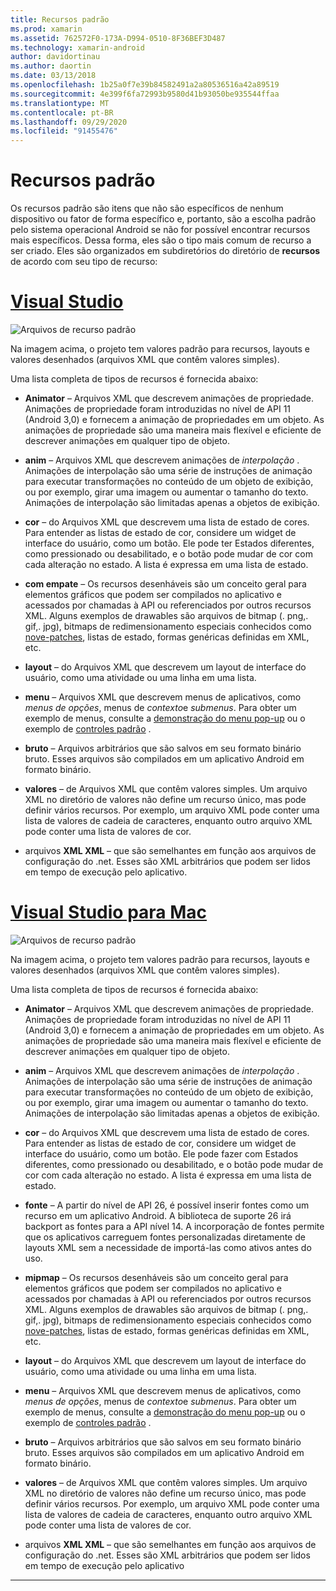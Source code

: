 ```yaml
---
title: Recursos padrão
ms.prod: xamarin
ms.assetid: 762572F0-173A-D994-0510-8F36BEF3D487
ms.technology: xamarin-android
author: davidortinau
ms.author: daortin
ms.date: 03/13/2018
ms.openlocfilehash: 1b25a0f7e39b84582491a2a80536516a42a89519
ms.sourcegitcommit: 4e399f6fa72993b9580d41b93050be935544ffaa
ms.translationtype: MT
ms.contentlocale: pt-BR
ms.lasthandoff: 09/29/2020
ms.locfileid: "91455476"
---
```

# <a name="default-resources"></a>Recursos padrão

Os recursos padrão são itens que não são específicos de nenhum dispositivo ou fator de forma específico e, portanto, são a escolha padrão pelo sistema operacional Android se não for possível encontrar recursos mais específicos. Dessa forma, eles são o tipo mais comum de recurso a ser criado. Eles são organizados em subdiretórios do diretório de **recursos** de acordo com seu tipo de recurso:

# <a name="visual-studio"></a>[Visual Studio](#tab/windows)

![Arquivos de recurso padrão](default-resources-images/01-resource-files-vs.png)

Na imagem acima, o projeto tem valores padrão para recursos, layouts e valores desenhados (arquivos XML que contêm valores simples).

Uma lista completa de tipos de recursos é fornecida abaixo:

- **Animator** &ndash; Arquivos XML que descrevem animações de propriedade.
   Animações de propriedade foram introduzidas no nível de API 11 (Android 3,0) e fornecem a animação de propriedades em um objeto. As animações de propriedade são uma maneira mais flexível e eficiente de descrever animações em qualquer tipo de objeto.

- **anim** &ndash; Arquivos XML que descrevem animações de *interpolação* . Animações de interpolação são uma série de instruções de animação para executar transformações no conteúdo de um objeto de exibição, ou por exemplo, girar uma imagem ou aumentar o tamanho do texto. Animações de interpolação são limitadas apenas a objetos de exibição.

- **cor** &ndash; do Arquivos XML que descrevem uma lista de estado de cores. Para entender as listas de estado de cor, considere um widget de interface do usuário, como um botão.
   Ele pode ter Estados diferentes, como pressionado ou desabilitado, e o botão pode mudar de cor com cada alteração no estado. A lista é expressa em uma lista de estado.

- **com empate** &ndash; Os recursos desenháveis são um conceito geral para elementos gráficos que podem ser compilados no aplicativo e acessados por chamadas à API ou referenciados por outros recursos XML.
   Alguns exemplos de drawables são arquivos de bitmap (. png,. gif,. jpg), bitmaps de redimensionamento especiais conhecidos como [nove-patches](https://developer.android.com/guide/topics/graphics/2d-graphics.html#nine-patch), listas de estado, formas genéricas definidas em XML, etc.

- **layout** &ndash; do Arquivos XML que descrevem um layout de interface do usuário, como uma atividade ou uma linha em uma lista.

- **menu** &ndash; Arquivos XML que descrevem menus de aplicativos, como *menus de opções*, menus de *contexto*e *submenus*. Para obter um exemplo de menus, consulte a [demonstração do menu pop-up](/samples/xamarin/monodroid-samples/popupmenudemo) ou o exemplo de [controles padrão](/samples/xamarin/mobile-samples/standardcontrols/) .

- **bruto** &ndash; Arquivos arbitrários que são salvos em seu formato binário bruto. Esses arquivos são compilados em um aplicativo Android em formato binário.

- **valores** &ndash; de Arquivos XML que contêm valores simples. Um arquivo XML no diretório de valores não define um recurso único, mas pode definir vários recursos. Por exemplo, um arquivo XML pode conter uma lista de valores de cadeia de caracteres, enquanto outro arquivo XML pode conter uma lista de valores de cor.

- arquivos **XML XML** &ndash; que são semelhantes em função aos arquivos de configuração do .net. Esses são XML arbitrários que podem ser lidos em tempo de execução pelo aplicativo.

# <a name="visual-studio-for-mac"></a>[Visual Studio para Mac](#tab/macos)

![Arquivos de recurso padrão](default-resources-images/01-resource-files-xs.png)

Na imagem acima, o projeto tem valores padrão para recursos, layouts e valores desenhados (arquivos XML que contêm valores simples).

Uma lista completa de tipos de recursos é fornecida abaixo:

- **Animator** &ndash; Arquivos XML que descrevem animações de propriedade.
   Animações de propriedade foram introduzidas no nível de API 11 (Android 3,0) e fornecem a animação de propriedades em um objeto. As animações de propriedade são uma maneira mais flexível e eficiente de descrever animações em qualquer tipo de objeto.

- **anim** &ndash; Arquivos XML que descrevem animações de *interpolação* . Animações de interpolação são uma série de instruções de animação para executar transformações no conteúdo de um objeto de exibição, ou por exemplo, girar uma imagem ou aumentar o tamanho do texto. Animações de interpolação são limitadas apenas a objetos de exibição.

- **cor** &ndash; do Arquivos XML que descrevem uma lista de estado de cores. Para entender as listas de estado de cor, considere um widget de interface do usuário, como um botão.
   Ele pode fazer com Estados diferentes, como pressionado ou desabilitado, e o botão pode mudar de cor com cada alteração no estado. A lista é expressa em uma lista de estado.

- **fonte** &ndash; A partir do nível de API 26, é possível inserir fontes como um recurso em um aplicativo Android. A biblioteca de suporte 26 irá backport as fontes para a API nível 14. A incorporação de fontes permite que os aplicativos carreguem fontes personalizadas diretamente de layouts XML sem a necessidade de importá-las como ativos antes do uso.

- **mipmap** &ndash; Os recursos desenháveis são um conceito geral para elementos gráficos que podem ser compilados no aplicativo e acessados por chamadas à API ou referenciados por outros recursos XML.
   Alguns exemplos de drawables são arquivos de bitmap (. png,. gif,. jpg), bitmaps de redimensionamento especiais conhecidos como [nove-patches](https://developer.android.com/guide/topics/graphics/2d-graphics.html#nine-patch), listas de estado, formas genéricas definidas em XML, etc.

- **layout** &ndash; do Arquivos XML que descrevem um layout de interface do usuário, como uma atividade ou uma linha em uma lista.

- **menu** &ndash; Arquivos XML que descrevem menus de aplicativos, como *menus de opções*, menus de *contexto*e *submenus*. Para obter um exemplo de menus, consulte a [demonstração do menu pop-up](/samples/xamarin/monodroid-samples/popupmenudemo) ou o exemplo de [controles padrão](/samples/xamarin/mobile-samples/standardcontrols/) .

- **bruto** &ndash; Arquivos arbitrários que são salvos em seu formato binário bruto. Esses arquivos são compilados em um aplicativo Android em formato binário.

- **valores** &ndash; de Arquivos XML que contêm valores simples. Um arquivo XML no diretório de valores não define um recurso único, mas pode definir vários recursos. Por exemplo, um arquivo XML pode conter uma lista de valores de cadeia de caracteres, enquanto outro arquivo XML pode conter uma lista de valores de cor.

- arquivos **XML XML** &ndash; que são semelhantes em função aos arquivos de configuração do .net. Esses são XML arbitrários que podem ser lidos em tempo de execução pelo aplicativo

-----